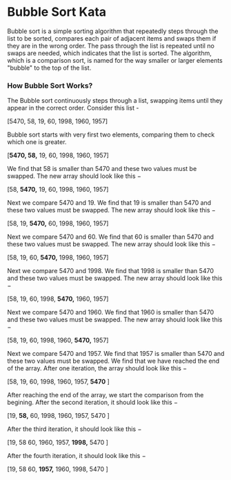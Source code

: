 # Bubble Sort Kata

Bubble sort is a simple sorting algorithm that repeatedly steps through the list to be sorted, compares each pair of adjacent items and swaps them if they are in the wrong order. The pass through the list is repeated until no swaps are needed, which indicates that the list is sorted. The algorithm, which is a comparison sort, is named for the way smaller or larger elements "bubble" to the top of the list.

### How Bubble Sort Works?
The Bubble sort continuously steps through a list, swapping items until they appear in the correct order. Consider this list -

[5470, 58, 19, 60, 1998, 1960, 1957]

Bubble sort starts with very first two elements, comparing them to check which one is greater.

[**5470, 58,** 19, 60, 1998, 1960, 1957]

We find that 58 is smaller than 5470 and these two values must be swapped. The new array should look like this −

[58, **5470,** 19, 60, 1998, 1960, 1957]

Next we compare 5470 and 19. We find that 19 is smaller than 5470 and these two values must be swapped. The new array should look like this −

[58, 19, **5470,** 60, 1998, 1960, 1957]

Next we compare 5470 and 60. We find that 60 is smaller than 5470 and these two values must be swapped. The new array should look like this −

[58, 19, 60, **5470,**  1998, 1960, 1957]

Next we compare 5470 and 1998. We find that 1998 is smaller than 5470 and these two values must be swapped. The new array should look like this −

[58, 19, 60, 1998, **5470,**  1960, 1957]

Next we compare 5470 and 1960. We find that 1960 is smaller than 5470 and these two values must be swapped. The new array should look like this −

[58, 19, 60, 1998, 1960, **5470,**  1957]

Next we compare 5470 and 1957. We find that 1957 is smaller than 5470 and these two values must be swapped. We find that we have reached the end of the array. After one iteration, the array should look like this −

[58, 19, 60, 1998, 1960,  1957, **5470** ]

After reaching the end of the array, we start the comparison from the begining. After the second iteration, it should look like this −

[19, **58,** 60, 1998, 1960, 1957, 5470 ]

After the third iteration, it should look like this −

[19, 58 60, 1960, 1957, **1998,** 5470 ]

After the fourth iteration, it should look like this −

[19, 58 60, **1957,** 1960, 1998, 5470 ]